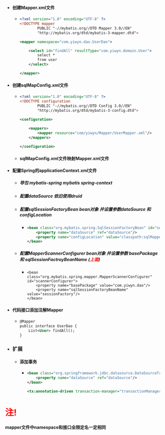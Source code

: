 - #### 创建Mapper.xml文件

  - ```xml
    <?xml version="1.0" encoding="UTF-8" ?>
    <!DOCTYPE mapper
            PUBLIC "-//mybatis.org//DTD Mapper 3.0//EN"
            "http://mybatis.org/dtd/mybatis-3-mapper.dtd">
    
    <mapper namespace="com.yiwyn.dao.UserDao">
    
        <select id="findAll" resultType="com.yiwyn.domain.User">
            select *
            from user
        </select>
    
    </mapper>
    ```

- #### 创建sqlMapConfig.xml文件

  - ```xml
    <?xml version="1.0" encoding="UTF-8" ?>
    <!DOCTYPE configuration
            PUBLIC "-//mybatis.org//DTD Config 3.0//EN"
            "http://mybatis.org/dtd/mybatis-3-config.dtd">
    
    <configuration>
      
        <mappers>
            <mapper resource="com/yiwyn/Mapper/UserMapper.xml"/>
        </mappers>
    
    </configuration>
    ```

  - #### sqlMapConfig.xml文件映射Mapper.xml文件

- #### 配置Spring的applicationContext.xml文件

  - ##### 导包 mybatis-spring mybatis spring-context

  - ##### 配置dataSource 依旧使用druid

  - ##### 配置sqlSessionFactoryBean bean对象 并设置参数dataSource 和 configLocation

    - ```xml
      <bean class="org.mybatis.spring.SqlSessionFactoryBean" id="sessionFactory">
          <property name="dataSource" ref="dataSource"/>
          <property name="configLocation" value="classpath:sqlMapperConfig.xml(mybatis配置路径)"/>
      </bean>
      ```

  - ##### 配置MapperScannerConfigurer bean对象 并设置参数 basePackage 和 sqlSessionFactroyBeanName (<font color='red'>上面</font>)

    - ```xnl
      <bean class="org.mybatis.spring.mapper.MapperScannerConfigurer" id="scannerConfigurer">
          <property name="basePackage" value="com.yiwyn.dao"/>
          <property name="sqlSessionFactoryBeanName" value="sessionFactory"/>
      </bean>
      ```

- #### 代码接口添加注解Mapper

  - ```xml
    @Mapper
    public interface UserDao {
        List<User> findAll();
    }
    ```











- ### 扩展

  - #### 添加事务

    - ```xml
      <bean class="org.springframework.jdbc.datasource.DataSourceTransactionManager" id="transactionManager">
          <property name="dataSource" ref="dataSource"/>
      </bean>
      
      <tx:annotation-driven transaction-manager="transactionManager"/>
      ```





# <font color='red'>注!</font>

#### mapper文件中namespace和接口全限定名一定相同

